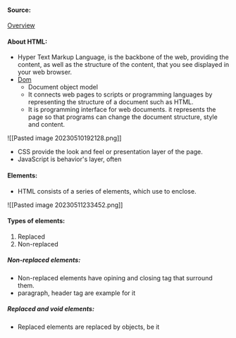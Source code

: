 #### Source:
[Overview](https://web.dev/learn/html/overview/)


#### About HTML:

* Hyper Text Markup Language, is the backbone of the web, providing the content, as well as the structure of the content, that you see displayed in your web browser.
* [Dom](https://developer.mozilla.org/en-US/docs/Web/API/Document_Object_Model)
	* Document object model
	* It connects web pages to scripts or programming languages by representing the structure of a document such as HTML.
	* It is programming interface for web documents. it represents the page so that programs can change the document structure, style and content.

![[Pasted image 20230510192128.png]]

* CSS provide the look and feel or presentation layer of the page.
* JavaScript is behavior's layer, often


#### Elements:

* HTML consists of a series of elements, which use to enclose.

![[Pasted image 20230511233452.png]]


#### Types of elements:

1. Replaced
2. Non-replaced

##### Non-replaced elements:

* Non-replaced elements have opining and closing tag that surround them.
* paragraph, header tag are example for it

##### Replaced and void elements:

* Replaced elements are replaced by objects, be it 